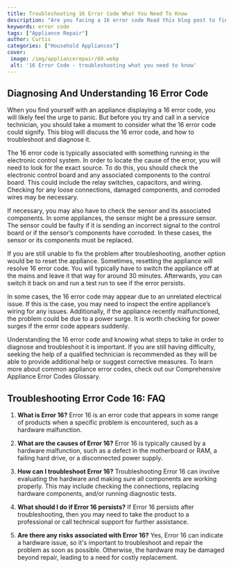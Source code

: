 ```yaml
---
title: Troubleshooting 16 Error Code What You Need To Know
description: "Are you facing a 16 error code Read this blog post to find out what you need to know about troubleshooting it and getting it fixed"
keywords: error code
tags: ["Appliance Repair"]
author: Curtis
categories: ["Household Appliances"]
cover: 
 image: /img/appliancerepair/60.webp
 alt: '16 Error Code - troubleshooting what you need to know'
---
```

## Diagnosing And Understanding 16 Error Code

When you find yourself with an appliance displaying a 16 error code, you will likely feel the urge to panic. But before you try and call in a service technician, you should take a moment to consider what the 16 error code could signify. This blog will discuss the 16 error code, and how to troubleshoot and diagnose it.

The 16 error code is typically associated with something running in the electronic control system. In order to locate the cause of the error, you will need to look for the exact source. To do this, you should check the electronic control board and any associated components to the control board. This could include the relay switches, capacitors, and wiring. Checking for any loose connections, damaged components, and corroded wires may be necessary. 

If necessary, you may also have to check the sensor and its associated components. In some appliances, the sensor might be a pressure sensor. The sensor could be faulty if it is sending an incorrect signal to the control board or if the sensor’s components have corroded. In these cases, the sensor or its components must be replaced.

If you are still unable to fix the problem after troubleshooting, another option would be to reset the appliance. Sometimes, resetting the appliance will resolve 16 error code. You will typically have to switch the appliance off at the mains and leave it that way for around 30 minutes. Afterwards, you can switch it back on and run a test run to see if the error persists. 

In some cases, the 16 error code may appear due to an unrelated electrical issue. If this is the case, you may need to inspect the entire appliance’s wiring for any issues. Additionally, if the appliance recently malfunctioned, the problem could be due to a power surge. It is worth checking for power surges if the error code appears suddenly.

Understanding the 16 error code and knowing what steps to take in order to diagnose and troubleshoot it is important. If you are still having difficulty, seeking the help of a qualified technician is recommended as they will be able to provide additional help or suggest corrective measures. To learn more about common appliance error codes, check out our Comprehensive Appliance Error Codes Glossary.
## Troubleshooting Error Code 16: FAQ

1. **What is Error 16?**
Error 16 is an error code that appears in some range of products when a specific problem is encountered, such as a hardware malfunction.

2. **What are the causes of Error 16?**
Error 16 is typically caused by a hardware malfunction, such as a defect in the motherboard or RAM, a failing hard drive, or a disconnected power supply. 

3. **How can I troubleshoot Error 16?**
Troubleshooting Error 16 can involve evaluating the hardware and making sure all components are working properly. This may include checking the connections, replacing hardware components, and/or running diagnostic tests.

4. **What should I do if Error 16 persists?**
If Error 16 persists after troubleshooting, then you may need to take the product to a professional or call technical support for further assistance.

5. **Are there any risks associated with Error 16?**
Yes, Error 16 can indicate a hardware issue, so it's important to troubleshoot and repair the problem as soon as possible. Otherwise, the hardware may be damaged beyond repair, leading to a need for costly replacement.
